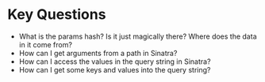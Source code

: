 # Key Questions
- What is the params hash? Is it just magically there? Where does the data in it come from?
- How can I get arguments from a path in Sinatra?
- How can I access the values in the query string in Sinatra?
- How can I get some keys and values into the query string?
